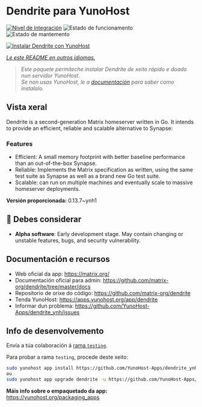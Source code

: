 <!--
NOTA: Este README foi creado automáticamente por <https://github.com/YunoHost/apps/tree/master/tools/readme_generator>
NON debe editarse manualmente.
-->

# Dendrite para YunoHost

[![Nivel de integración](https://dash.yunohost.org/integration/dendrite.svg)](https://ci-apps.yunohost.org/ci/apps/dendrite/) ![Estado de funcionamento](https://ci-apps.yunohost.org/ci/badges/dendrite.status.svg) ![Estado de mantemento](https://ci-apps.yunohost.org/ci/badges/dendrite.maintain.svg)

[![Instalar Dendrite con YunoHost](https://install-app.yunohost.org/install-with-yunohost.svg)](https://install-app.yunohost.org/?app=dendrite)

*[Le este README en outros idiomas.](./ALL_README.md)*

> *Este paquete permíteche instalar Dendrite de xeito rápido e doado nun servidor YunoHost.*  
> *Se non usas YunoHost, le a [documentación](https://yunohost.org/install) para saber como instalalo.*

## Vista xeral

Dendrite is a second-generation Matrix homeserver written in Go. It intends to provide an efficient, reliable and scalable alternative to Synapse:

### Features

- Efficient: A small memory footprint with better baseline performance than an out-of-the-box Synapse.
- Reliable: Implements the Matrix specification as written, using the same test suite as Synapse as well as a brand new Go test suite.
- Scalable: can run on multiple machines and eventually scale to massive homeserver deployments.


**Versión proporcionada:** 0.13.7~ynh1
## :red_circle: Debes considerar

- **Alpha software**: Early development stage. May contain changing or unstable features, bugs, and security vulnerability.

## Documentación e recursos

- Web oficial da app: <https://matrix.org/>
- Documentación oficial para admin: <https://github.com/matrix-org/dendrite/tree/master/docs>
- Repositorio de orixe do código: <https://github.com/matrix-org/dendrite>
- Tenda YunoHost: <https://apps.yunohost.org/app/dendrite>
- Informar dun problema: <https://github.com/YunoHost-Apps/dendrite_ynh/issues>

## Info de desenvolvemento

Envía a túa colaboración á [rama `testing`](https://github.com/YunoHost-Apps/dendrite_ynh/tree/testing).

Para probar a rama `testing`, procede deste xeito:

```bash
sudo yunohost app install https://github.com/YunoHost-Apps/dendrite_ynh/tree/testing --debug
ou
sudo yunohost app upgrade dendrite -u https://github.com/YunoHost-Apps/dendrite_ynh/tree/testing --debug
```

**Máis info sobre o empaquetado da app:** <https://yunohost.org/packaging_apps>
